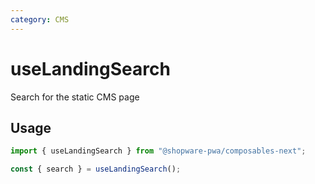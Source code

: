 ```yaml
---
category: CMS
---
```


# useLandingSearch

Search for the static CMS page

## Usage

```ts
import { useLandingSearch } from "@shopware-pwa/composables-next";

const { search } = useLandingSearch();
```
